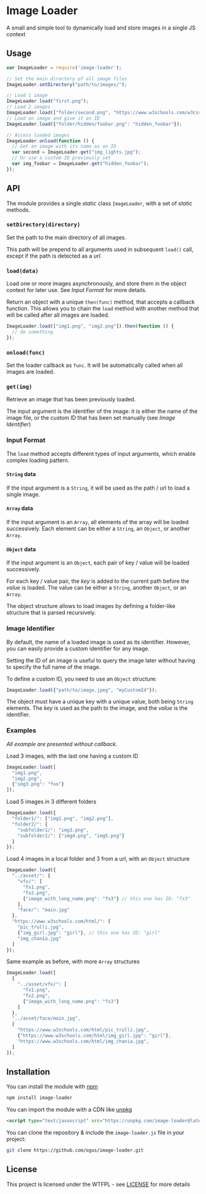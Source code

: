 # Image Loader

A small and simple tool to dynamically load and store images in a single JS context


## Usage

```js
var ImageLoader = require('image-loader');

// Set the main directory of all image files
ImageLoader.setDirectory("path/to/images/");

// Load 1 image
ImageLoader.load("first.png");
// Load 2 images
ImageLoader.load(["folder/second.png", "https://www.w3schools.com/w3css/img_lights.jpg"]);
// Load an image and give it an ID
ImageLoader.load({"folder/hidden/foobar.png": "hidden_foobar"});

// Access loaded images
ImageLoader.onload(function () {
  // Get an image with its name as an ID
  var second = ImageLoader.get("img_lights.jpg");
  // Or use a custom ID previously set
  var img_foobar = ImageLoader.get("hidden_foobar");
});

```


## API

The module provides a single *static* class `ImageLoader`, with a set of *static* methods.

### `setDirectory(directory)`

Set the path to the main directory of all images.

This path will be prepend to all arguments used in subsequent `load()` call, except if the path is detected as a *url*.

### `load(data)`

Load one or more images asynchronously, and store them in the object context for later use. See *Input Format* for more details.

Return an object with a unique `then(func)` method, that accepts a callback function. This allows you to chain the `load` method with another method that will be called after all images are loaded.

```js
ImageLoader.load(["img1.png", "img2.png"]).then(function () {
  // do something
});
```

### `onload(func)`

Set the loader callback as `func`. It will be automatically called when all images are loaded.

### `get(img)`

Retrieve an image that has been previously loaded.

The input argument is the identifier of the image: it is either the name of the image file, or the custom ID that has been set manually (see *Image Identifier*)

### Input Format

The `load` method accepts different types of input arguments, which enable complex loading pattern.

#### `String` data

If the input argument is a `String`, it will be used as the path / url to load a single image.

#### `Array` data

If the input argument is an `Array`, all elements of the array will be loaded successively. Each element can be either a `String`, an `Object`, or another `Array`.

#### `Object` data

If the input argument is an `Object`, each pair of key / value  will be loaded successively.

For each key / value pair, the *key* is added to the current path before the *value* is loaded. The value can be either a `String`, another `Object`, or an `Array`.

The object structure allows to load images by defining a folder-like structure that is parsed recursively.

### Image Identifier

By default, the name of a loaded image is used as its identifier. However, you can easily provide a custom identifier for any image.

Setting the ID of an image is useful to query the image later without having to specify the full name of the image.

To define a custom ID, you need to use an `Object` structure:
```js
ImageLoader.load({"path/to/image.jpeg", "myCustomId"});
```

The object must have a unique key with a unique value, both being `String` elements. The *key* is used as the path to the image, and the *value* is the identifier.

### Examples

*All example are presented without callback.*

Load 3 images, with the last one having a custom ID
```js
ImageLoader.load([
  "img1.png",
  "img2.png",
  {"img3.png": "foo"}
]);
```

Load 5 images in 3 different folders
```js
ImageLoader.load({
  "folder1/": ["img1.png", "img2.png"],
  "folder2/": {
    "subfolder1/": "img3.png",
    "subfolder2/": ["img4.png", "img5.png"]
  }
});
```

Load 4 images in a local folder and 3 from a url, with an `Object` structure
```js
ImageLoader.load({
  "../asset/": {
    "vfx/": [
      "fx1.png",
      "fx2.png",
      {"image_with_long_name.png": "fx3"} // this one has ID: "fx3"
    ],
    "face/": "main.jpg"
  },
  "https://www.w3schools.com/html/": [
    "pic_trulli.jpg",
    {"img_girl.jpg": "girl"}, // this one has ID: "girl"
    "img_chania.jpg"
  ]
});
```

Same example as before, with more `Array` structures
```js
ImageLoader.load([
  {
    "../asset/vfx/": [
      "fx1.png",
      "fx2.png",
      {"image_with_long_name.png": "fx3"}
    ]
  },
  "../asset/face/main.jpg",
  [
    "https://www.w3schools.com/html/pic_trulli.jpg",
    {"https://www.w3schools.com/html/img_girl.jpg": "girl"},
    "https://www.w3schools.com/html/img_chania.jpg",
  ]
]);
```


## Installation

You can install the module with [npm](https://www.npmjs.com/)
```sh
npm install image-loader
```

You can import the module with a CDN like [unpkg](https://unpkg.com/)
```html
<script type="text/javascript" src="https://unpkg.com/image-loader@latest"></script>
```

You can clone the repository & include the `image-loader.js` file in your project:
```sh
git clone https://github.com/ogus/image-loader.git
```


## License

This project is licensed under the WTFPL - see [LICENSE](LICENSE) for more details
